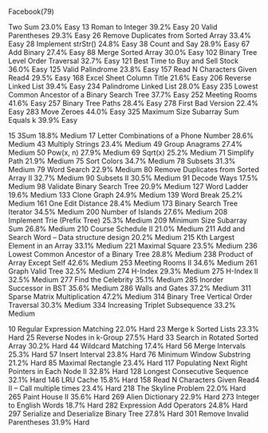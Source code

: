 Facebook(79)


   Two Sum 23.0% Easy
13 Roman to Integer 39.2% Easy
20 Valid Parentheses 29.3% Easy
26 Remove Duplicates from Sorted Array 33.4% Easy
28 Implement strStr() 24.8% Easy
38 Count and Say 28.9% Easy
67 Add Binary 27.4% Easy
88 Merge Sorted Array 30.0% Easy
102 Binary Tree Level Order Traversal 32.7% Easy
121 Best Time to Buy and Sell Stock 36.0% Easy
125 Valid Palindrome 23.8% Easy
157 Read N Characters Given Read4 29.5% Easy
168 Excel Sheet Column Title 21.6% Easy
206 Reverse Linked List 39.4% Easy
234 Palindrome Linked List 28.0% Easy
235 Lowest Common Ancestor of a Binary Search Tree 37.7% Easy
252 Meeting Rooms 41.6% Easy
257 Binary Tree Paths 28.4% Easy
278 First Bad Version 22.4% Easy
283 Move Zeroes 44.0% Easy
325 Maximum Size Subarray Sum Equals k 39.9% Easy

15 3Sum 18.8% Medium
17 Letter Combinations of a Phone Number 28.6% Medium
43 Multiply Strings 23.4% Medium
49 Group Anagrams 27.4% Medium
50 Pow(x, n) 27.9% Medium
69 Sqrt(x) 25.2% Medium
71 Simplify Path 21.9% Medium
75 Sort Colors 34.7% Medium
78 Subsets 31.3% Medium
79 Word Search 22.9% Medium
80 Remove Duplicates from Sorted Array II 32.7% Medium
90 Subsets II 30.5% Medium
91 Decode Ways 17.5% Medium
98 Validate Binary Search Tree 20.9% Medium
127 Word Ladder 19.6% Medium
133 Clone Graph 24.9% Medium
139 Word Break 25.2% Medium
161 One Edit Distance 28.4% Medium
173 Binary Search Tree Iterator 34.5% Medium
200 Number of Islands 27.6% Medium
208 Implement Trie (Prefix Tree) 25.3% Medium
209 Minimum Size Subarray Sum 26.8% Medium
210 Course Schedule II 21.0% Medium
211 Add and Search Word – Data structure design 20.2% Medium
215 Kth Largest Element in an Array 33.1% Medium
221 Maximal Square 23.5% Medium
236 Lowest Common Ancestor of a Binary Tree 28.8% Medium
238 Product of Array Except Self 42.6% Medium
253 Meeting Rooms II 34.6% Medium
261 Graph Valid Tree 32.5% Medium
274 H-Index 29.3% Medium
275 H-Index II 32.5% Medium
277 Find the Celebrity 35.1% Medium
285 Inorder Successor in BST 35.6% Medium
286 Walls and Gates 37.2% Medium
311 Sparse Matrix Multiplication 47.2% Medium
314 Binary Tree Vertical Order Traversal 30.3% Medium
334 Increasing Triplet Subsequence 33.2% Medium

10 Regular Expression Matching 22.0% Hard
23 Merge k Sorted Lists 23.3% Hard
25 Reverse Nodes in k-Group 27.5% Hard
33 Search in Rotated Sorted Array 30.2% Hard
44 Wildcard Matching 17.4% Hard
56 Merge Intervals 25.3% Hard
57 Insert Interval 23.8% Hard
76 Minimum Window Substring 21.2% Hard
85 Maximal Rectangle 23.4% Hard
117 Populating Next Right Pointers in Each Node II 32.8% Hard
128 Longest Consecutive Sequence 32.1% Hard
146 LRU Cache 15.8% Hard
158 Read N Characters Given Read4 II – Call multiple times 23.4% Hard
218 The Skyline Problem 22.0% Hard
265 Paint House II 35.6% Hard
269 Alien Dictionary 22.9% Hard
273 Integer to English Words 18.7% Hard
282 Expression Add Operators 24.8% Hard
297 Serialize and Deserialize Binary Tree 27.8% Hard
301 Remove Invalid Parentheses 31.9% Hard